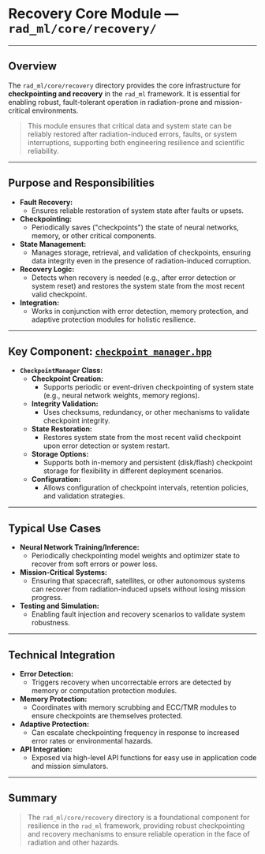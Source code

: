 # Recovery Core Module — `rad_ml/core/recovery/`

---

## Overview

The `rad_ml/core/recovery` directory provides the core infrastructure for **checkpointing and recovery** in the `rad_ml` framework. It is essential for enabling robust, fault-tolerant operation in radiation-prone and mission-critical environments.

> This module ensures that critical data and system state can be reliably restored after radiation-induced errors, faults, or system interruptions, supporting both engineering resilience and scientific reliability.

---

## Purpose and Responsibilities

- **Fault Recovery:**
  - Ensures reliable restoration of system state after faults or upsets.
- **Checkpointing:**
  - Periodically saves ("checkpoints") the state of neural networks, memory, or other critical components.
- **State Management:**
  - Manages storage, retrieval, and validation of checkpoints, ensuring data integrity even in the presence of radiation-induced corruption.
- **Recovery Logic:**
  - Detects when recovery is needed (e.g., after error detection or system reset) and restores the system state from the most recent valid checkpoint.
- **Integration:**
  - Works in conjunction with error detection, memory protection, and adaptive protection modules for holistic resilience.

---

## Key Component: [`checkpoint_manager.hpp`](checkpoint_manager.hpp)

- **`CheckpointManager` Class:**
  - **Checkpoint Creation:**
    - Supports periodic or event-driven checkpointing of system state (e.g., neural network weights, memory regions).
  - **Integrity Validation:**
    - Uses checksums, redundancy, or other mechanisms to validate checkpoint integrity.
  - **State Restoration:**
    - Restores system state from the most recent valid checkpoint upon error detection or system restart.
  - **Storage Options:**
    - Supports both in-memory and persistent (disk/flash) checkpoint storage for flexibility in different deployment scenarios.
  - **Configuration:**
    - Allows configuration of checkpoint intervals, retention policies, and validation strategies.

---

## Typical Use Cases

- **Neural Network Training/Inference:**
  - Periodically checkpointing model weights and optimizer state to recover from soft errors or power loss.
- **Mission-Critical Systems:**
  - Ensuring that spacecraft, satellites, or other autonomous systems can recover from radiation-induced upsets without losing mission progress.
- **Testing and Simulation:**
  - Enabling fault injection and recovery scenarios to validate system robustness.

---

## Technical Integration

- **Error Detection:**
  - Triggers recovery when uncorrectable errors are detected by memory or computation protection modules.
- **Memory Protection:**
  - Coordinates with memory scrubbing and ECC/TMR modules to ensure checkpoints are themselves protected.
- **Adaptive Protection:**
  - Can escalate checkpointing frequency in response to increased error rates or environmental hazards.
- **API Integration:**
  - Exposed via high-level API functions for easy use in application code and mission simulators.

---

## Summary

> The `rad_ml/core/recovery` directory is a foundational component for resilience in the `rad_ml` framework, providing robust checkpointing and recovery mechanisms to ensure reliable operation in the face of radiation and other hazards.

